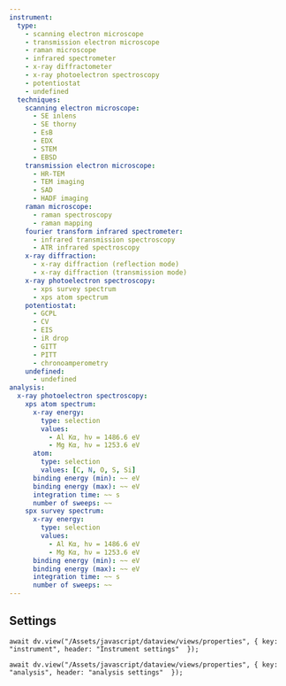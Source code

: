 ```yaml
---
instrument:
  type:
    - scanning electron microscope
    - transmission electron microscope
    - raman microscope
    - infrared spectrometer
    - x-ray diffractometer
    - x-ray photoelectron spectroscopy
    - potentiostat
    - undefined
  techniques:
    scanning electron microscope:
      - SE inlens
      - SE thorny
      - EsB
      - EDX
      - STEM
      - EBSD
    transmission electron microscope:
      - HR-TEM
      - TEM imaging
      - SAD
      - HADF imaging
    raman microscope:
      - raman spectroscopy
      - raman mapping
    fourier transform infrared spectrometer:
      - infrared transmission spectroscopy
      - ATR infrared spectroscopy
    x-ray diffraction:
      - x-ray diffraction (reflection mode)
      - x-ray diffraction (transmission mode)
    x-ray photoelectron spectroscopy:
      - xps survey spectrum
      - xps atom spectrum
    potentiostat:
      - GCPL
      - CV
      - EIS
      - iR drop
      - GITT
      - PITT
      - chronoamperometry
    undefined:
      - undefined
analysis:
  x-ray photoelectron spectroscopy:
    xps atom spectrum:
      x-ray energy:
        type: selection
        values:
          - Al Kα, hν = 1486.6 eV
          - Mg Kα, hν = 1253.6 eV
      atom:
        type: selection
        values: [C, N, O, S, Si]
      binding energy (min): ~~ eV 
      binding energy (max): ~~ eV
      integration time: ~~ s
      number of sweeps: ~~
    spx survey spectrum:
      x-ray energy:
        type: selection
        values:
          - Al Kα, hν = 1486.6 eV
          - Mg Kα, hν = 1253.6 eV
      binding energy (min): ~~ eV 
      binding energy (max): ~~ eV
      integration time: ~~ s
      number of sweeps: ~~
---
```


## Settings

```dataviewjs
await dv.view("/Assets/javascript/dataview/views/properties", { key: "instrument", header: "Instrument settings"  });
```

```dataviewjs
await dv.view("/Assets/javascript/dataview/views/properties", { key: "analysis", header: "analysis settings"  });
```
